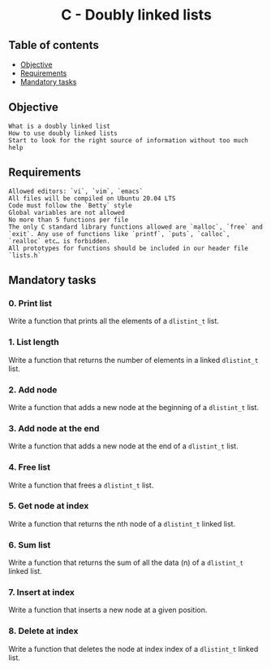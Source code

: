 # <p align="center">C - Doubly linked lists

## Table of contents

-	[Objective](#Objective)
-	[Requirements](#Requirements)
-	[Mandatory tasks](#Mandatory-tasks)

## Objective


    What is a doubly linked list
    How to use doubly linked lists
    Start to look for the right source of information without too much help

## Requirements


    Allowed editors: `vi`, `vim`, `emacs`
    All files will be compiled on Ubuntu 20.04 LTS
    Code must follow the `Betty` style
    Global variables are not allowed
    No more than 5 functions per file
    The only C standard library functions allowed are `malloc`, `free` and `exit`. Any use of functions like `printf`, `puts`, `calloc`, `realloc` etc… is forbidden.
    All prototypes for functions should be included in our header file `lists.h`

## Mandatory tasks

### 0. Print list

Write a function that prints all the elements of a `dlistint_t` list.

### 1. List length

Write a function that returns the number of elements in a linked `dlistint_t` list.

### 2. Add node

Write a function that adds a new node at the beginning of a `dlistint_t` list.

### 3. Add node at the end

Write a function that adds a new node at the end of a `dlistint_t` list.

### 4. Free list

Write a function that frees a `dlistint_t` list.

### 5. Get node at index

Write a function that returns the nth node of a `dlistint_t` linked list.

### 6. Sum list

Write a function that returns the sum of all the data (n) of a `dlistint_t` linked list.

### 7. Insert at index

Write a function that inserts a new node at a given position.

### 8. Delete at index

Write a function that deletes the node at index index of a `dlistint_t` linked list.
